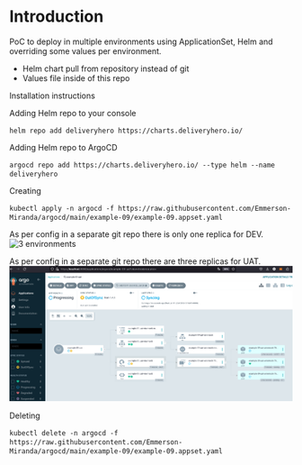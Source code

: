 # Introduction
PoC to deploy in multiple environments using ApplicationSet, Helm and overriding some values per environment.

- Helm chart pull from repository instead of git
- Values file inside of this repo



Installation instructions

Adding Helm repo to your console
```
helm repo add deliveryhero https://charts.deliveryhero.io/
```

Adding Helm repo to ArgoCD
```
argocd repo add https://charts.deliveryhero.io/ --type helm --name deliveryhero
```

Creating

```
kubectl apply -n argocd -f https://raw.githubusercontent.com/Emmerson-Miranda/argocd/main/example-09/example-09.appset.yaml
```

As per config in a separate git repo there is only one replica for DEV.
![3 environments](./example-09-dev.png)


As per config in a separate git repo there are three replicas for UAT.
![3 environments](./example-09-uat.png)

Deleting

```
kubectl delete -n argocd -f https://raw.githubusercontent.com/Emmerson-Miranda/argocd/main/example-09/example-09.appset.yaml
```